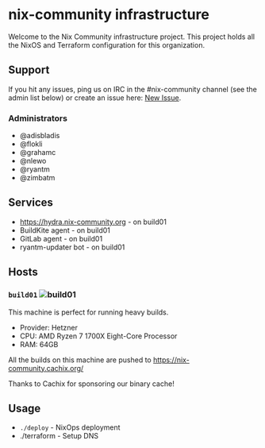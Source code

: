 # nix-community infrastructure

Welcome to the Nix Community infrastructure project. This project holds all
the NixOS and Terraform configuration for this organization.

## Support

If you hit any issues, ping us on IRC in the #nix-community channel (see the
admin list below) or create an issue here:
[New Issue](https://github.com/nix-community/infra/issues/new).

### Administrators

* @adisbladis
* @flokli
* @grahamc
* @nlewo
* @ryantm
* @zimbatm

## Services

* https://hydra.nix-community.org - on build01
* BuildKite agent - on build01
* GitLab agent - on build01
* ryantm-updater bot - on build01

## Hosts

### `build01` ![build01](https://healthchecks.io/badge/c9e58e14-c706-4084-959b-17b06fbd124f/QFBOLbO1/build01.svg)

This machine is perfect for running heavy builds.

* Provider: Hetzner
* CPU: AMD Ryzen 7 1700X Eight-Core Processor
* RAM: 64GB

All the builds on this machine are pushed to https://nix-community.cachix.org/

Thanks to Cachix for sponsoring our binary cache!

## Usage

* `./deploy` - NixOps deployment
* ./terraform - Setup DNS

